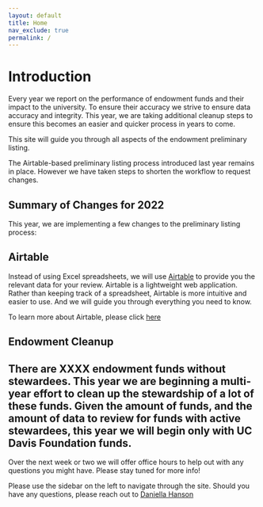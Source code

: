 ```yaml
---
layout: default
title: Home
nav_exclude: true
permalink: /
---
```

# Introduction
Every year we report on the performance of endowment funds and their impact to the university. To ensure their accuracy we strive to ensure data accuracy and integrity. This year, we are taking additional cleanup steps to ensure this becomes an easier and quicker process in years to come.

This site will guide you through all aspects of the endowment preliminary listing. 

The Airtable-based preliminary listing process introduced last year remains in place. However we have taken steps to shorten the workflow to request changes.


## Summary of Changes for 2022
This year, we are implementing a few changes to the preliminary listing process:

## Airtable
Instead of using Excel spreadsheets, we will use [Airtable](https://airtable.com) to provide you the relevant data for your review. Airtable is a lightweight web application. Rather than keeping track of a spreadsheet, Airtable is more intuitive and easier to use. And we will guide you through everything you need to know.

To learn more about Airtable, please click [here](/docs/airtable)

## Endowment Cleanup
There are XXXX endowment funds without stewardees. This year we are beginning a multi-year effort to clean up the stewardship of a lot of these funds. Given the amount of funds, and the amount of data to review for funds with active stewardees, this year we will begin only with UC Davis Foundation funds. 
---- 
Over the next week or two we will offer office hours to help out with any questions you might have. Please stay tuned for more info!

Please use the sidebar on the left to navigate through the site. Should you have any questions, please reach out to [Daniella Hanson](mailto:dahanson@ucdavis.edu)
